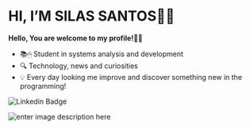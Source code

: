 
<h1>HI, I’M SILAS SANTOS👨‍💻</h1>

**Hello, You are welcome to my profile!👋🤓**

- 📚🖱 Student in systems analysis and development
- 🔍 Technology, news and curiosities
- 💡 Every day looking me improve and discover something new in the programming!


![Linkedin Badge](https://img.shields.io/badge/-LinkedIn-blue?style=flat-square&logo=Linkedin&logoColor=white&link=https://www.linkedin.com/in/silas-santos-188142181//)

![enter image description here](https://media-exp1.licdn.com/dms/image/C4D16AQERCFRo090WEQ/profile-displaybackgroundimage-shrink_350_1400/0/1613942684337?e=1624492800&v=beta&t=mLIpSYFdmqkT_ObOHs3osw4K7iHbeMty1uYg0XmerDE)
<!---
silassanttos/silassanttos is a ✨ special ✨ repository because its `README.md` (this file) appears on your GitHub profile.
You can click the Preview link to take a look at your changes.
--->
